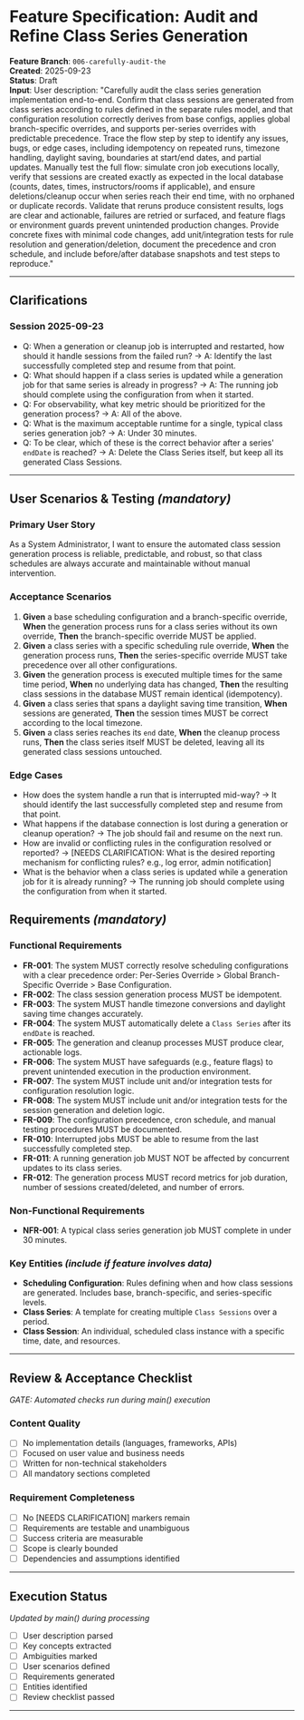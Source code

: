 # Feature Specification: Audit and Refine Class Series Generation

**Feature Branch**: `006-carefully-audit-the`  
**Created**: 2025-09-23  
**Status**: Draft  
**Input**: User description: "Carefully audit the class series generation implementation end-to-end. Confirm that class sessions are generated from class series according to rules defined in the separate rules model, and that configuration resolution correctly derives from base configs, applies global branch-specific overrides, and supports per-series overrides with predictable precedence. Trace the flow step by step to identify any issues, bugs, or edge cases, including idempotency on repeated runs, timezone handling, daylight saving, boundaries at start/end dates, and partial updates. Manually test the full flow: simulate cron job executions locally, verify that sessions are created exactly as expected in the local database (counts, dates, times, instructors/rooms if applicable), and ensure deletions/cleanup occur when series reach their end time, with no orphaned or duplicate records. Validate that reruns produce consistent results, logs are clear and actionable, failures are retried or surfaced, and feature flags or environment guards prevent unintended production changes. Provide concrete fixes with minimal code changes, add unit/integration tests for rule resolution and generation/deletion, document the precedence and cron schedule, and include before/after database snapshots and test steps to reproduce."

---
## Clarifications

### Session 2025-09-23
- Q: When a generation or cleanup job is interrupted and restarted, how should it handle sessions from the failed run? → A: Identify the last successfully completed step and resume from that point.
- Q: What should happen if a class series is updated while a generation job for that same series is already in progress? → A: The running job should complete using the configuration from when it started.
- Q: For observability, what key metric should be prioritized for the generation process? → A: All of the above.
- Q: What is the maximum acceptable runtime for a single, typical class series generation job? → A: Under 30 minutes.
- Q: To be clear, which of these is the correct behavior after a series' `endDate` is reached? → A: Delete the Class Series itself, but keep all its generated Class Sessions.

---

## User Scenarios & Testing *(mandatory)*

### Primary User Story
As a System Administrator, I want to ensure the automated class session generation process is reliable, predictable, and robust, so that class schedules are always accurate and maintainable without manual intervention.

### Acceptance Scenarios
1.  **Given** a base scheduling configuration and a branch-specific override, **When** the generation process runs for a class series without its own override, **Then** the branch-specific override MUST be applied.
2.  **Given** a class series with a specific scheduling rule override, **When** the generation process runs, **Then** the series-specific override MUST take precedence over all other configurations.
3.  **Given** the generation process is executed multiple times for the same time period, **When** no underlying data has changed, **Then** the resulting class sessions in the database MUST remain identical (idempotency).
4.  **Given** a class series that spans a daylight saving time transition, **When** sessions are generated, **Then** the session times MUST be correct according to the local timezone.
5.  **Given** a class series reaches its `end` date, **When** the cleanup process runs, **Then** the class series itself MUST be deleted, leaving all its generated class sessions untouched.

### Edge Cases
- How does the system handle a run that is interrupted mid-way? → It should identify the last successfully completed step and resume from that point.
- What happens if the database connection is lost during a generation or cleanup operation? → The job should fail and resume on the next run.
- How are invalid or conflicting rules in the configuration resolved or reported? → [NEEDS CLARIFICATION: What is the desired reporting mechanism for conflicting rules? e.g., log error, admin notification]
- What is the behavior when a class series is updated while a generation job for it is already running? → The running job should complete using the configuration from when it started.

## Requirements *(mandatory)*

### Functional Requirements
- **FR-001**: The system MUST correctly resolve scheduling configurations with a clear precedence order: Per-Series Override > Global Branch-Specific Override > Base Configuration.
- **FR-002**: The class session generation process MUST be idempotent.
- **FR-003**: The system MUST handle timezone conversions and daylight saving time changes accurately.
- **FR-004**: The system MUST automatically delete a `Class Series` after its `endDate` is reached.
- **FR-005**: The generation and cleanup processes MUST produce clear, actionable logs.
- **FR-006**: The system MUST have safeguards (e.g., feature flags) to prevent unintended execution in the production environment.
- **FR-007**: The system MUST include unit and/or integration tests for configuration resolution logic.
- **FR-008**: The system MUST include unit and/or integration tests for the session generation and deletion logic.
- **FR-009**: The configuration precedence, cron schedule, and manual testing procedures MUST be documented.
- **FR-010**: Interrupted jobs MUST be able to resume from the last successfully completed step.
- **FR-011**: A running generation job MUST NOT be affected by concurrent updates to its class series.
- **FR-012**: The generation process MUST record metrics for job duration, number of sessions created/deleted, and number of errors.

### Non-Functional Requirements
- **NFR-001**: A typical class series generation job MUST complete in under 30 minutes.

### Key Entities *(include if feature involves data)*
- **Scheduling Configuration**: Rules defining when and how class sessions are generated. Includes base, branch-specific, and series-specific levels.
- **Class Series**: A template for creating multiple `Class Sessions` over a period.
- **Class Session**: An individual, scheduled class instance with a specific time, date, and resources.

---

## Review & Acceptance Checklist
*GATE: Automated checks run during main() execution*

### Content Quality
- [ ] No implementation details (languages, frameworks, APIs)
- [ ] Focused on user value and business needs
- [ ] Written for non-technical stakeholders
- [ ] All mandatory sections completed

### Requirement Completeness
- [ ] No [NEEDS CLARIFICATION] markers remain
- [ ] Requirements are testable and unambiguous  
- [ ] Success criteria are measurable
- [ ] Scope is clearly bounded
- [ ] Dependencies and assumptions identified

---

## Execution Status
*Updated by main() during processing*

- [ ] User description parsed
- [ ] Key concepts extracted
- [ ] Ambiguities marked
- [ ] User scenarios defined
- [ ] Requirements generated
- [ ] Entities identified
- [ ] Review checklist passed

---